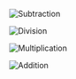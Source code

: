 
![Subtraction](https://user-images.githubusercontent.com/88372627/164709774-5947bda6-d1a8-4e7c-9cbf-c8adea82dd8f.png)




















![Division](https://user-images.githubusercontent.com/88372627/164709779-24659eba-378c-4258-93e8-5f7b464f818e.png)














![Multiplication](https://user-images.githubusercontent.com/88372627/164709785-fa3fcba6-2ac3-46ed-bcd9-3546af7c2cb4.png)















![Addition](https://user-images.githubusercontent.com/88372627/164709800-9c8b601d-8d8b-4f0d-bfe8-cb2063de1535.png)



















